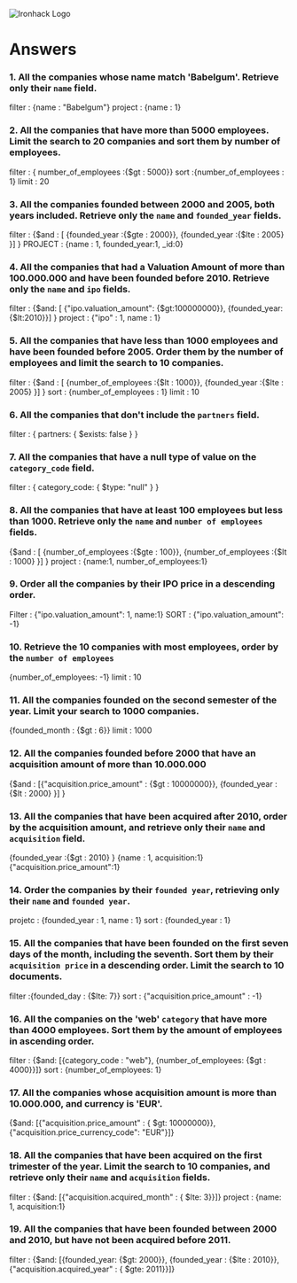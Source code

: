 ![Ironhack Logo](https://i.imgur.com/1QgrNNw.png)

# Answers

### 1. All the companies whose name match 'Babelgum'. Retrieve only their `name` field.

filter : {name : "Babelgum"}
project : {name : 1}
### 2. All the companies that have more than 5000 employees. Limit the search to 20 companies and sort them by **number of employees**.

filter : { number_of_employees :{$gt : 5000}}
sort :{number_of_employees : 1}
limit : 20

### 3. All the companies founded between 2000 and 2005, both years included. Retrieve only the `name` and `founded_year` fields.

filter : {$and : [ {founded_year :{$gte : 2000}}, {founded_year :{$lte : 2005} }] }
PROJECT : {name : 1, founded_year:1, _id:0}

### 4. All the companies that had a Valuation Amount of more than 100.000.000 and have been founded before 2010. Retrieve only the `name` and `ipo` fields.

filter : {$and: [ {"ipo.valuation_amount": {$gt:100000000}}, {founded_year: {$lt:2010}}] }
project : {"ipo" : 1, name : 1}

### 5. All the companies that have less than 1000 employees and have been founded before 2005. Order them by the number of employees and limit the search to 10 companies.

filter : {$and : [ {number_of_employees :{$lt : 1000}}, {founded_year :{$lte : 2005} }] }
sort : {number_of_employees : 1}
limit : 10
### 6. All the companies that don't include the `partners` field.
filter : { partners: { $exists: false } }

### 7. All the companies that have a null type of value on the `category_code` field.

filter :    { category_code: { $type: "null" } }

### 8. All the companies that have at least 100 employees but less than 1000. Retrieve only the `name` and `number of employees` fields.

{$and : [ {number_of_employees :{$gte : 100}}, {number_of_employees :{$lt : 1000} }] }
project : {name:1, number_of_employees:1}

### 9. Order all the companies by their IPO price in a descending order.

Filter : {"ipo.valuation_amount": 1, name:1}
SORT : {"ipo.valuation_amount": -1}

### 10. Retrieve the 10 companies with most employees, order by the `number of employees`

{number_of_employees: -1}
limit : 10

### 11. All the companies founded on the second semester of the year. Limit your search to 1000 companies.

{founded_month : {$gt : 6}}
limit : 1000

### 12. All the companies founded before 2000 that have an acquisition amount of more than 10.000.000

{$and : [{"acquisition.price_amount" : {$gt : 10000000}}, {founded_year :{$lt : 2000} }] }

### 13. All the companies that have been acquired after 2010, order by the acquisition amount, and retrieve only their `name` and `acquisition` field.

{founded_year :{$gt : 2010} }
{name : 1, acquisition:1}
{"acquisition.price_amount":1}

### 14. Order the companies by their `founded year`, retrieving only their `name` and `founded year`.

projetc : {founded_year : 1, name : 1}
sort : {founded_year : 1}

### 15. All the companies that have been founded on the first seven days of the month, including the seventh. Sort them by their `acquisition price` in a descending order. Limit the search to 10 documents.

filter :{founded_day : {$lte: 7}}
sort : {"acquisition.price_amount" : -1}

### 16. All the companies on the 'web' `category` that have more than 4000 employees. Sort them by the amount of employees in ascending order.

filter : {$and: [{category_code : "web"}, {number_of_employees: {$gt : 4000}}]}
sort : {number_of_employees: 1}

### 17. All the companies whose acquisition amount is more than 10.000.000, and currency is 'EUR'.
{$and: [{"acquisition.price_amount" : { $gt: 10000000}}, {"acquisition.price_currency_code": "EUR"}]}

### 18. All the companies that have been acquired on the first trimester of the year. Limit the search to 10 companies, and retrieve only their `name` and `acquisition` fields.

filter : {$and: [{"acquisition.acquired_month" : { $lte: 3}}]}
project : {name: 1, acquisition:1}

### 19. All the companies that have been founded between 2000 and 2010, but have not been acquired before 2011.

filter : {$and: [{founded_year: {$gt: 2000}}, {founded_year : {$lte : 2010}}, {"acquisition.acquired_year" : { $gte: 2011}}]}